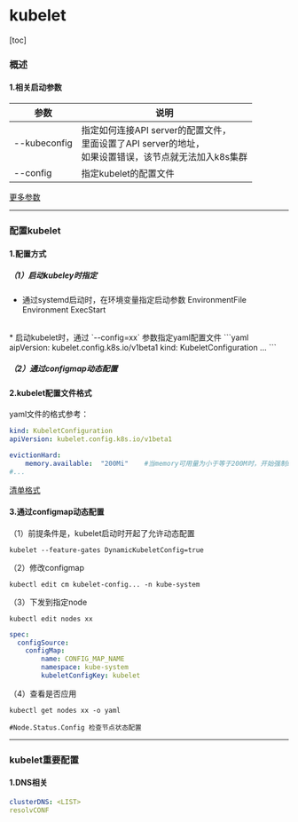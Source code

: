 # kubelet
[toc]
### 概述
#### 1.相关启动参数
|参数|说明|
|-|-|
|--kubeconfig|指定如何连接API server的配置文件，</br>里面设置了API server的地址，<br>如果设置错误，该节点就无法加入k8s集群|
|--config|指定kubelet的配置文件|
[更多参数](https://kubernetes.io/docs/reference/command-line-tools-reference/kubelet/)

***

### 配置kubelet

#### 1.配置方式

##### （1）启动kubeley时指定
* 通过systemd启动时，在环境变量指定启动参数
EnvironmentFile
Environment
ExecStart
</br>
* 启动kubelet时，通过 `--config=xx` 参数指定yaml配置文件
```yaml
aipVersion: kubelet.config.k8s.io/v1beta1
kind: KubeletConfiguration
...
```

##### （2）通过configmap动态配置

#### 2.kubelet配置文件格式
yaml文件的格式参考：
```yaml
kind: KubeletConfiguration
apiVersion: kubelet.config.k8s.io/v1beta1

evictionHard:
    memory.available:  "200Mi"    #当memory可用量为小于等于200M时，开始强制终止某些pods
#...
```
[清单格式](https://github.com/kubernetes/kubernetes/blob/master/staging/src/k8s.io/kubelet/config/v1beta1/types.go)

#### 3.通过configmap动态配置
（1）前提条件是，kubelet启动时开起了允许动态配置
```shell
kubelet --feature-gates DynamicKubeletConfig=true
```
（2）修改configmap
```shell
kubectl edit cm kubelet-config... -n kube-system
```
（3）下发到指定node
```shell
kubectl edit nodes xx
```
```yaml
spec:
  configSource:
    configMap:
        name: CONFIG_MAP_NAME
        namespace: kube-system
        kubeletConfigKey: kubelet
```
（4）查看是否应用
```shell
kubectl get nodes xx -o yaml

#Node.Status.Config 检查节点状态配置
```

***

### kubelet重要配置

#### 1.DNS相关
```yaml
clusterDNS: <LIST>
resolvCONF
```
